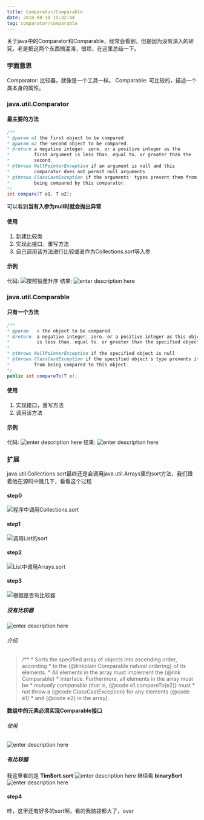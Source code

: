 ```yaml
---
title: Comparator/Comparable
date: 2018-08-10 15:32:44
tag: comparator/comparable
---
```


关于java中的Comparator和Comparable，经常会看到，但是因为没有深入的研究，老是把这两个东西搞混淆，很烦，在这里总结一下。

<!-- more -->
### 字面意思
Comparator: 比较器，就像是一个工具一样。
Comparable: 可比较的，描述一个类本身的属性。

### java.util.Comparator
#### 最主要的方法

``` java
/**
* @param o1 the first object to be compared.
* @param o2 the second object to be compared.
* @return a negative integer, zero, or a positive integer as the
*         first argument is less than, equal to, or greater than the
*         second.
* @throws NullPointerException if an argument is null and this
*         comparator does not permit null arguments
* @throws ClassCastException if the arguments' types prevent them from
*         being compared by this comparator.
*/
int compare(T o1, T o2);
```
可以看到**当有入参为null时就会抛出异常**

#### 使用
 1. 新建比较类
 2. 实现此接口，重写方法
 3. 自己调用该方法进行比较或者作为Collections.sort等入参

#### 示例
代码:
![按照销量升序](fig1.png)
结果:
![enter description here](fig2.png)

### java.util.Comparable
#### 只有一个方法

``` java
/**
* @param   o the object to be compared.
* @return  a negative integer, zero, or a positive integer as this object
*          is less than, equal to, or greater than the specified object.
*
* @throws NullPointerException if the specified object is null
* @throws ClassCastException if the specified object's type prevents it
*         from being compared to this object.
*/
public int compareTo(T o);
```
#### 使用
 1. 实现接口，重写方法
 2. 调用该方法

#### 示例
代码:
![enter description here](fig3.png)
结果:
![enter description here](fig4.png)

### 扩展
java.util.Collections.sort最终还是会调用java.util.Arrays里的sort方法，我们跟着他在源码中跳几下，看看这个过程
#### step0
![程序中调用Collections.sort](fig5.png)
#### step1
![调用List的sort](fig6.png)
#### step2
![List中调用Arrays.sort](fig7.png)
#### step3
![根据是否有比较器](fig8.png)
##### 没有比较器
![enter description here](fig9.png)
###### 介绍
> /**
>      * Sorts the specified array of objects into ascending order, according
>      * to the {@linkplain Comparable natural ordering} of its elements.
>      * All elements in the array must implement the {@link Comparable}
>      * interface.  Furthermore, all elements in the array must be
>      * <i>mutually comparable</i> (that is, {@code e1.compareTo(e2)} must
>      * not throw a {@code ClassCastException} for any elements {@code e1}
>      * and {@code e2} in the array).

**数组中的元素必须实现Comparable接口**
###### 使用
![enter description here](fig10.png)


##### 有比较器
我这里看的是 **TimSort.sort**
![enter description here](fig11.png)
继续看 **binarySort**
![enter description here](fig12.png)

#### step4
哇，这里还有好多的sort啊，看的我脑袋都大了，over